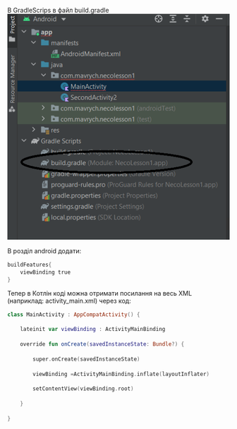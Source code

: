В GradleScrips в файл build.gradle
![alt text](pictures/004-1.png)

В розділ android додати:
```kotlin
buildFeatures{ 
    viewBinding true 
}
```

Тепер в Котлін коді можна отримати посилання на весь XML  (наприклад: activity_main.xml) через код:

```kotlin
class MainActivity : AppCompatActivity() { 

    lateinit var viewBinding : ActivityMainBinding 

    override fun onCreate(savedInstanceState: Bundle?) { 

        super.onCreate(savedInstanceState) 

        viewBinding =ActivityMainBinding.inflate(layoutInflater) 

        setContentView(viewBinding.root) 

    } 

}
```
